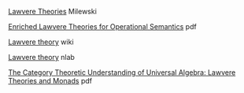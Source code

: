 
[Lawvere Theories](https://bartoszmilewski.com/2017/08/26/lawvere-theories/) Milewski

[Enriched Lawvere Theories for Operational Semantics](https://arxiv.org/pdf/1905.05636) pdf

[Lawvere theory](https://en.wikipedia.org/wiki/Lawvere_theory) wiki

[Lawvere theory](https://ncatlab.org/nlab/show/Lawvere+theory) nlab

[The Category Theoretic Understanding of Universal Algebra: Lawvere Theories and Monads](https://www.irif.fr/~mellies/mpri/mpri-ens/articles/hyland-power-lawvere-theories-and-monads.pdf) pdf

